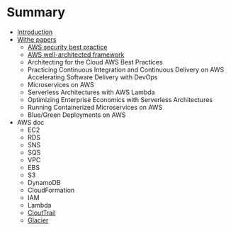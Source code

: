 # Summary

* [Introduction](README.md)
* [Withe papers](withe-papers.md)
  * [AWS security best practice](withe-papers/aws-security-best-practice.md)
  * [AWS well-architected framework](withe-papers/aws-well-architected-framework.md)
  * Architecting for the Cloud AWS Best Practices
  * Practicing Continuous Integration and Continuous Delivery on AWS Accelerating Software Delivery with DevOps
  * Microservices on AWS
  * Serverless Architectures with AWS Lambda
  * Optimizing Enterprise Economics with Serverless Architectures
  * Running Containerized Microservices on AWS
  * Blue/Green Deployments on AWS
* AWS doc
  * EC2
  * RDS
  * SNS
  * SQS
  * VPC
  * EBS
  * S3
  * DynamoDB
  * CloudFormation
  * IAM
  * Lambda
  * [CloutTrail](clouttrail.md)
  * [Glacier](glacier.md)

